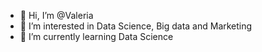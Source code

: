 - 👋 Hi, I’m @Valeria
- 👀 I’m interested in Data Scienсe, Big data and Marketing
- 🌱 I’m currently learning Data Science


<!---
Valeyia/Valeyia is a ✨ special ✨ repository because its `README.md` (this file) appears on your GitHub profile.
You can click the Preview link to take a look at your changes.
--->
